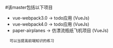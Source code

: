 
#该master包括以下项目

- vue-webpack3.0 -> todo应用 (VueJs)
- vue-webpack4.0 -> todo应用 (VueJs)
- paper-airplanes -> 仿漂流瓶纸飞机项目 (VueJs)

```
  可以当提高前端知识的练习
```